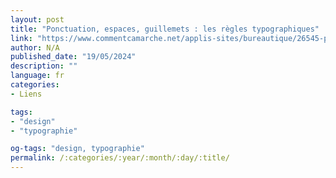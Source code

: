 ```yaml
---
layout: post
title: "Ponctuation, espaces, guillemets : les règles typographiques"
link: "https://www.commentcamarche.net/applis-sites/bureautique/26545-ponctuation-espaces-guillemets-les-regles-typographiques"
author: N/A
published_date: "19/05/2024"
description: ""
language: fr
categories:
- Liens

tags:
- "design"
- "typographie"

og-tags: "design, typographie"
permalink: /:categories/:year/:month/:day/:title/
---
```

